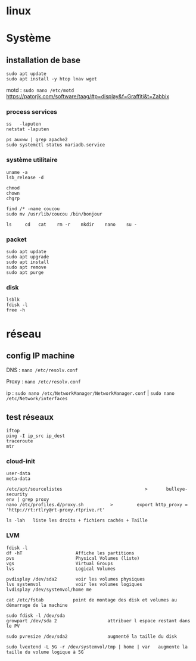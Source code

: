 # linux
# Système
## installation de base
```
sudo apt update
sudo apt install -y htop lnav wget
```
motd : ```sudo nano /etc/motd```
https://patorjk.com/software/taag/#p=display&f=Graffiti&t=Zabbix

### process  services
```
ss   -laputen
netstat -laputen

ps auxww | grep apache2
sudo systemctl status mariadb.service
```

### système  utilitaire
```
uname -a
lsb_release -d

chmod
chown
chgrp

find /* -name coucou
sudo mv /usr/lib/coucou /bin/bonjour

ls     cd   cat    rm -r    mkdir    nano    su -
```

### packet
```
sudo apt update
sudo apt upgrade
sudo apt install
sudo apt remove
sudo apt purge
```

### disk
```
lsblk
fdisk -l
free -h
```

# réseau
## config IP machine
DNS : ```nano /etc/resolv.conf```

Proxy : ```nano /etc/resolv.conf```

ip : ```sudo nano /etc/NetworkManager/NetworkManager.conf``` | ```sudo nano /etc/Network/interfaces```


## test réseaux
```
iftop
ping -I ip_src ip_dest
traceroute 
mtr
```


### cloud-init
```
user-data
meta-data

/etc/apt/sourcelistes                               >       bulleye-security
env | grep proxy
nano /etc/profiles.d/proxy.sh          >         export http_proxy = 'http://rt:rtlry@rt-proxy.rtprive.rt'

ls -lah   liste les droits + fichiers cachés + Taille
```


### LVM 
```
fdisk -l
df -hT                    Affiche les partitions
pvs                       Physical Volumes (liste)
vgs                       Virtual Groups
lvs                       Logical Volumes

pvdisplay /dev/sda2       voir les volumes physiques
lvs systemvol             voir les volumes logiques
lvdisplay /dev/systemvol/home me     

cat /etc/fstab           point de montage des disk et volumes au démarrage de la machine

sudo fdisk -l /dev/sda
growpart /dev/sda 2                   attribuer l espace restant dans le PV

sudo pvresize /dev/sda2               augmenté la taille du disk

sudo lvextend -L 5G -r /dev/systemvol/tmp | home | var   augmente la taille du volume logique à 5G      
```
